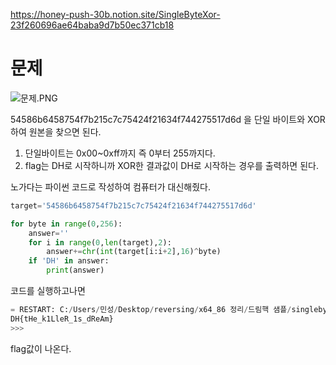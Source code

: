 https://honey-push-30b.notion.site/SingleByteXor-23f260696ae64baba9d7b50ec371cb18

# 문제

![문제.PNG](https://s3-us-west-2.amazonaws.com/secure.notion-static.com/88d1fa3b-be95-4b44-8ea0-9dcaa283fb10/%EB%AC%B8%EC%A0%9C.png)

54586b6458754f7b215c7c75424f21634f744275517d6d 을 단일 바이트와 XOR 하여 원본을 찾으면 된다. 

1. 단일바이트는 0x00~0xff까지 즉 0부터 255까지다.
2. flag는 DH로 시작하니까 XOR한 결과값이 DH로 시작하는 경우를 출력하면 된다.

노가다는 파이썬 코드로 작성하여 컴퓨터가 대신해줬다.

 

```python
target='54586b6458754f7b215c7c75424f21634f744275517d6d'

for byte in range(0,256):
    answer=''
    for i in range(0,len(target),2):
        answer+=chr(int(target[i:i+2],16)^byte)
    if 'DH' in answer:
        print(answer)
```

코드를 실행하고나면

```python
= RESTART: C:/Users/민성/Desktop/reversing/x64_86 정리/드림핵 샘플/singlebytexor/answer.py
DH{tHe_k1LleR_1s_dReAm}
>>>
```

flag값이 나온다.
